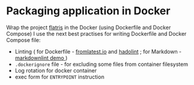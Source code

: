 # Packaging application in Docker

Wrap the project [flatris](https://github.com/timurb/flatris) in the Docker (using Dockerfile and Docker Compose)
I use the next best practises for writing Dockerfile and Docker Compose file:

* Linting ( for Dockerfile - [fromlatest.io](https://www.fromlatest.io/#/) and [hadolint](https://hadolint.github.io/hadolint/) ; for Markdown - [markdownlint demo
](https://dlaa.me/markdownlint/))
* `.dockerignore` file - for excluding some files from container filesystem
* Log rotation for docker container
* exec form for `ENTRYPOINT` instruction